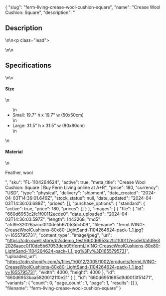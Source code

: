 {
  "slug": "ferm-living-crease-wool-cushion-square",
  "name": "Crease Wool Cushion: Square",
  "description": "<h2>Description</h2>\n<!-- split -->\n<p class=\"lead\"> </p>\n<!-- split -->\n<h2>Specifications</h2>\n<!-- split -->\n<h4>Size</h4>\n<ul>\n<li>Small: 19.7\" h x 19.7\" w (50x50cm)</li>\n<li>Large: 31.5\" h x 31.5\" w (80x80cm)</li>\n</ul>\n<h4>Material</h4>\n<p>Feather, wool</p>",
  "sku": "FL-1104264624",
  "active": true,
  "meta_title": "Crease Wool Cushion: Square | Buy Ferm Living online at A+R",
  "price": 180,
  "currency": "USD",
  "type": "physical",
  "delivery": "shipment",
  "date_created": "2024-04-03T14:36:01.649Z",
  "stock_status": null,
  "date_updated": "2024-04-03T14:36:03.688Z",
  "prices": [],
  "purchase_options": {
    "standard": {
      "active": true,
      "price": 180,
      "prices": []
    }
  },
  "images": [
    {
      "file": {
        "id": "660d6953c2fc1f00112ecde0",
        "date_uploaded": "2024-04-03T14:36:03.597Z",
        "length": 1443268,
        "md5": "afd9e32026aacc0f10de5b67053dcb09",
        "filename": "fermLIVING-CreaseWoolCushions-80x80-LightSand-1104264624-pack-1_1.jpg?v=1655795731",
        "content_type": "image/jpeg",
        "url": "https://cdn.swell.store/b2sdemo_test/660d6953c2fc1f00112ecde0/afd9e32026aacc0f10de5b67053dcb09/fermLIVING-CreaseWoolCushions-80x80-LightSand-1104264624-pack-1_1.jpg%3Fv%3D1655795731",
        "uploaded_url": "https://cdn.shopify.com/s/files/1/0012/2005/1002/products/fermLIVING-CreaseWoolCushions-80x80-LightSand-1104264624-pack-1_1.jpg?v=1655795731",
        "width": 4000,
        "height": 4000
      },
      "id": "660d6953baa5820012110e21"
    }
  ],
  "id": "660d6951695d9d0013f51471",
  "variants": {
    "count": 0,
    "page_count": 1,
    "page": 1,
    "results": []
  },
  "filename": "ferm-living-crease-wool-cushion-square"
}